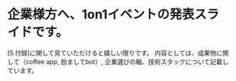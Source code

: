 # 企業様方へ、1on1イベントの発表スライドです。

[5.付録]に関して見ていただけると嬉しい限りです。
内容としては、成果物に関して（coffee app, 励ましてbot）, 企業選びの軸、技術スタックについて記載しています。
